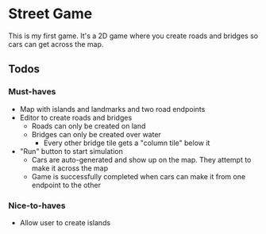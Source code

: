 # Street Game
This is my first game. It's a 2D game where you create roads and bridges so 
cars can get across the map.

## Todos
### Must-haves
- Map with islands and landmarks and two road endpoints
- Editor to create roads and bridges
    - Roads can only be created on land
    - Bridges can only be created over water
      - Every other bridge tile gets a "column tile" below it
- "Run" button to start simulation
  - Cars are auto-generated and show up on the map. They attempt to make it across
    the map
  - Game is successfully completed when cars can make it from one endpoint to the
    other

### Nice-to-haves
- Allow user to create islands